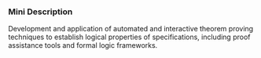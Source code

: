 ### Mini Description

Development and application of automated and interactive theorem proving techniques to establish logical properties of specifications, including proof assistance tools and formal logic frameworks.
